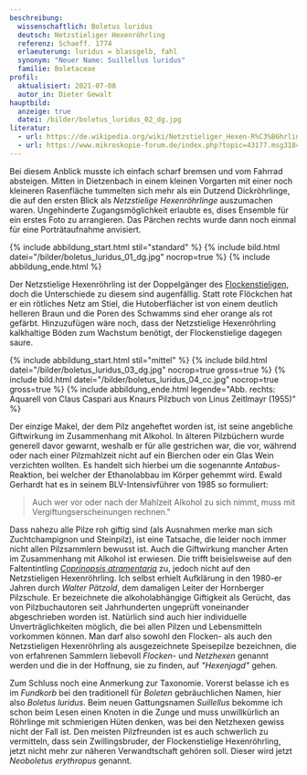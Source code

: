 ```yaml
---
beschreibung:
  wissenschaftlich: Boletus luridus
  deutsch: Netzstieliger Hexenröhrling
  referenz: Schaeff. 1774
  erlaeuterung: luridus = blassgelb, fahl
  synonym: "Neuer Name: Suillellus luridus"
  familie: Boletaceae
profil:
  aktualisiert: 2021-07-08
  autor_in: Dieter Gewalt
hauptbild:
  anzeige: true
  datei: /bilder/boletus_luridus_02_dg.jpg
literatur:
  - url: https://de.wikipedia.org/wiki/Netzstieliger_Hexen-R%C3%B6hrling
  - url: https://www.mikroskopie-forum.de/index.php?topic=43177.msg318484#msg318484
---
```

Bei diesem Anblick musste ich einfach scharf bremsen und vom Fahrrad absteigen. Mitten in Dietzenbach in einem kleinen Vorgarten mit einer noch kleineren Rasenfläche tummelten sich mehr als ein Dutzend Dickröhrlinge, die auf den ersten Blick als *Netzstielige Hexenröhrlinge* auszumachen waren. Ungehinderte Zugangsmöglichkeit erlaubte es, dises Ensemble für ein erstes Foto zu arrangieren. Das Pärchen rechts wurde dann noch einmal für eine Porträtaufnahme anvisiert.

{% include abbildung_start.html stil="standard" %}
{% include bild.html datei="/bilder/boletus_luridus_01_dg.jpg" nocrop=true %}
{% include abbildung_ende.html %}

Der Netzstielige Hexenröhrling ist der Doppelgänger des [Flockenstieligen](/pilze/boletus-erythropus-flockenstieliger-hexenröhrling), doch die Unterschiede zu diesem sind augenfällig. Statt rote Flöckchen hat er ein rötliches Netz am Stiel, die Hutoberflächer ist von einem deutlich helleren Braun und die Poren des Schwamms sind eher orange als rot gefärbt. Hinzuzufügen wäre noch, dass der Netzstielige Hexenröhrling kalkhaltige Böden zum Wachstum benötigt, der Flockenstielige dagegen saure.

{% include abbildung_start.html stil="mittel" %}
{% include bild.html datei="/bilder/boletus_luridus_03_dg.jpg" nocrop=true gross=true %}
{% include bild.html datei="/bilder/boletus_luridus_04_cc.jpg" nocrop=true gross=true %}
{% include abbildung_ende.html legende="Abb. rechts: Aquarell von Claus Caspari aus Knaurs Pilzbuch von Linus Zeitlmayr (1955)" %}

Der einzige Makel, der dem Pilz angeheftet worden ist, ist seine angebliche Giftwirkung im Zusammenhang mit Alkohol. In älteren Pilzbüchern wurde generell davor gewarnt, weshalb er für alle gestrichen war, die vor, während oder nach einer Pilzmahlzeit nicht auf ein Bierchen oder ein Glas Wein verzichten wollten. Es handelt sich hierbei um die sogenannte *Antabus*-Reaktion, bei welcher der Ethanolabbau im Körper gehemmt wird. Ewald Gerhardt hat es in seinem BLV-Intensivführer von 1985 so formuliert:

> Auch wer vor oder nach der Mahlzeit Alkohol zu sich nimmt, muss mit Vergiftungserscheinungen rechnen." 

Dass nahezu alle Pilze roh giftig sind (als Ausnahmen merke man sich Zuchtchampignon und Steinpilz), ist eine Tatsache, die leider noch immer nicht allen Pilzsammlern bewusst ist. Auch die Giftwirkung mancher Arten im Zusammenhang mit Alkohol ist erwiesen. Die trifft beisielsweise auf den Faltentintling *[Coprinopsis atramentaria](/pilze/coprinopsis-atramentaria-faltentintling)* zu, jedoch nicht auf den Netzstieligen Hexenröhrling. Ich selbst erhielt Aufklärung in den 1980-er Jahren durch *Walter Pätzold*, dem damaligen Leiter der Hornberger Pilzschule. Er bezeichnete die alkoholabhängige Giftigkeit als Gerücht, das von Pilzbuchautoren seit Jahrhunderten ungeprüft voneinander abgeschrieben worden ist. Natürlich sind auch hier individuelle Unverträglichkeiten möglich, die bei allen Pilzen und Lebensmitteln vorkommen können. Man darf also sowohl den Flocken- als auch den Netzstieligen Hexenröhrling als ausgezeichnete Speisepilze bezeichnen, die von erfahrenen Sammlern liebevoll *Flocken-* und *Netzhexen* genannt werden und die in der Hoffnung, sie zu finden, auf *"Hexenjagd"* gehen.

Zum Schluss noch eine Anmerkung zur Taxonomie. Vorerst belasse ich es im *Fundkorb* bei den traditionell für *Boleten* gebräuchlichen Namen, hier also *Boletus luridus*. Beim neuen Gattungsnamen *Suillellus* bekomme ich schon beim Lesen einen Knoten in die Zunge und muss unwillkürlich an Röhrlinge mit schmierigen Hüten denken, was bei den Netzhexen gewiss nicht der Fall ist. Den meisten Pilzfreunden ist es auch schwerlich zu vermitteln, dass sein Zwillingsbruder, der Flockenstielige Hexenröhrling, jetzt nicht mehr zur näheren Verwandtschaft gehören soll. Dieser wird jetzt *Neoboletus erythropus* genannt.
